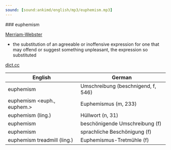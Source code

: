 ```yaml
---
sound: [sound:ankimd/english/mp3/euphemism.mp3]
---
```


\### euphemism

[Merriam-Webster](https://www.merriam-webster.com/dictionary/euphemism)

- the substitution of an agreeable or inoffensive expression for one that may offend or suggest something unpleasant, the expression so substituted

[dict.cc](https://www.dict.cc/euphemism)

| English        | German       |
| -------------- | ------------ |
| euphemism | Umschreibung (beschnigend, f, 546) |
| euphemism <euph., euphem.> | Euphemismus (m, 233) |
| euphemism (ling.) | Hüllwort (n, 31) |
| euphemism | beschönigende Umschreibung (f) |
| euphemism | sprachliche Beschönigung (f) |
| euphemism treadmill (ling.) | Euphemismus-Tretmühle (f) |
